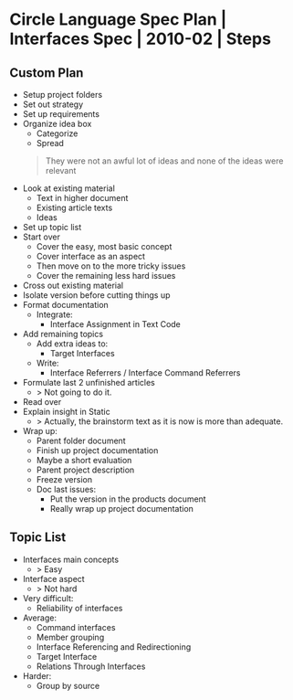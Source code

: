 ﻿Circle Language Spec Plan | Interfaces Spec | 2010-02 | Steps
=============================================================


Custom Plan
-----------

- Setup project folders
- Set out strategy
- Set up requirements
- Organize idea box
    - Categorize
    - Spread
    > They were not an awful lot of ideas and none of the ideas were relevant
- Look at existing material
    - Text in higher document
    - Existing article texts
    - Ideas
- Set up topic list
- Start over
    - Cover the easy, most basic concept
    - Cover interface as an aspect
    - Then move on to the more tricky issues
    - Cover the remaining less hard issues
- Cross out existing material
- Isolate version before cutting things up
- Format documentation
    - Integrate:
        - Interface Assignment in Text Code
- Add remaining topics
    - Add extra ideas to:
        - Target Interfaces
    - Write:
        - Interface Referrers / Interface Command Referrers
- Formulate last 2 unfinished articles
    - \> Not going to do it.
- Read over
- Explain insight in Static
    - \> Actually, the brainstorm text as it is now is more than adequate.
- Wrap up:
    - Parent folder document
    - Finish up project documentation
    - Maybe a short evaluation
    - Parent project description
    - Freeze version
    - Doc last issues:
        - Put the version in the products document
        - Really wrap up project documentation


Topic List
-----------

- Interfaces main concepts
    - \> Easy
- Interface aspect
    - \> Not hard
- Very difficult:
    - Reliability of interfaces
- Average:
    - Command interfaces
    - Member grouping
    - Interface Referencing and Redirectioning
    - Target Interface
    - Relations Through Interfaces
- Harder:
    - Group by source
